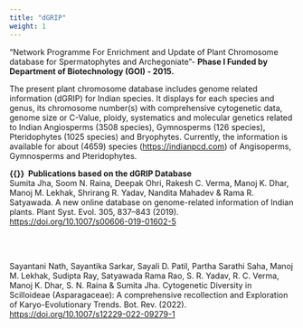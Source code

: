 ```yaml
---
title: "dGRIP"
weight: 1
---
```


“Network Programme For Enrichment and Update of Plant Chromosome database for Spermatophytes and Archegoniate”- **Phase I Funded by Department of Biotechnology (GOI) - 2015.**

The present plant chromosome database includes genome related information (dGRIP) for Indian species. It displays for each species and genus, its chromosome number(s) with comprehensive cytogenetic data, genome size or C-Value, ploidy, systematics and molecular genetics related to Indian Angiosperms (3508 species), Gymnosperms (126 species), Pteridophytes (1025 species) and Bryophytes.
Currently, the information is available for about (4659) species (https://indianpcd.com) of Angisoperms, Gymnosperms and Pteridophytes.

**{{<icon class="fa fa-book">}}&nbsp; Publications based on the dGRIP Database** \
Sumita Jha, Soom N. Raina, Deepak Ohri, Rakesh C. Verma, Manoj K. Dhar, Manoj M. Lekhak, Shrirang R. Yadav, Nandita Mahadev & Rama R. Satyawada. A new online database on genome-related information of Indian plants. Plant Syst. Evol. 305, 837–843 (2019). https://doi.org/10.1007/s00606-019-01602-5

<br/><br/>

Sayantani Nath, Sayantika Sarkar, Sayali D. Patil, Partha Sarathi Saha, Manoj M. Lekhak, Sudipta Ray, Satyawada Rama Rao, S. R. Yadav, R. C. Verma, Manoj K. Dhar, S. N. Raina & Sumita Jha. Cytogenetic Diversity in Scilloideae (Asparagaceae): A comprehensive recollection and Exploration of Karyo-Evolutionary Trends. Bot. Rev. (2022). https://doi.org/10.1007/s12229-022-09279-1

